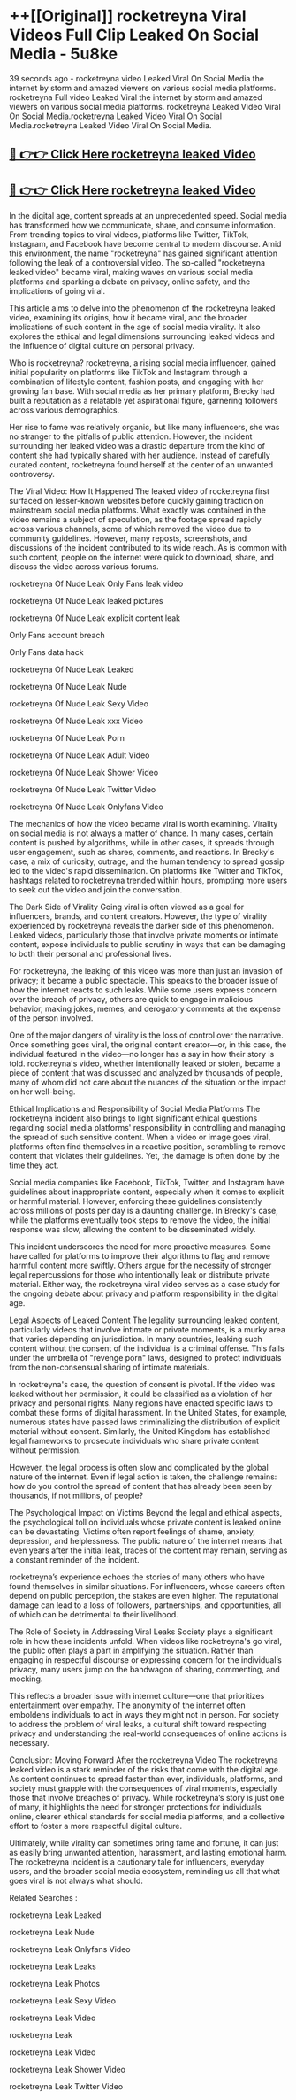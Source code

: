 # ++[[Original]] rocketreyna Viral Videos Full Clip Leaked On Social Media - 5u8ke<br>

39 seconds ago - rocketreyna video Leaked Viral On Social Media the internet by storm and amazed viewers on various social media platforms.
rocketreyna Full video Leaked Viral the internet by storm and amazed viewers on various social media platforms. rocketreyna Leaked Video Viral On Social Media.rocketreyna Leaked Video Viral On Social Media.rocketreyna Leaked Video Viral On Social Media.<br>


## [🔴 👉👉 Click Here rocketreyna leaked Video ](https://onlyclips.site?title=rocketreyna&ref=git)

## [🔴 👉👉 Click Here rocketreyna leaked Video ](https://onlyclips.site?title=rocketreyna&ref=git)

In the digital age, content spreads at an unprecedented speed. Social media has transformed how we communicate, share, and consume information. From trending topics to viral videos, platforms like Twitter, TikTok, Instagram, and Facebook have become central to modern discourse. Amid this environment, the name "rocketreyna" has gained significant attention following the leak of a controversial video. The so-called "rocketreyna leaked video" became viral, making waves on various social media platforms and sparking a debate on privacy, online safety, and the implications of going viral.

This article aims to delve into the phenomenon of the rocketreyna leaked video, examining its origins, how it became viral, and the broader implications of such content in the age of social media virality. It also explores the ethical and legal dimensions surrounding leaked videos and the influence of digital culture on personal privacy.

Who is rocketreyna?
rocketreyna, a rising social media influencer, gained initial popularity on platforms like TikTok and Instagram through a combination of lifestyle content, fashion posts, and engaging with her growing fan base. With social media as her primary platform, Brecky had built a reputation as a relatable yet aspirational figure, garnering followers across various demographics.

Her rise to fame was relatively organic, but like many influencers, she was no stranger to the pitfalls of public attention. However, the incident surrounding her leaked video was a drastic departure from the kind of content she had typically shared with her audience. Instead of carefully curated content, rocketreyna found herself at the center of an unwanted controversy.

The Viral Video: How It Happened
The leaked video of rocketreyna first surfaced on lesser-known websites before quickly gaining traction on mainstream social media platforms. What exactly was contained in the video remains a subject of speculation, as the footage spread rapidly across various channels, some of which removed the video due to community guidelines. However, many reposts, screenshots, and discussions of the incident contributed to its wide reach. As is common with such content, people on the internet were quick to download, share, and discuss the video across various forums.

rocketreyna Of Nude Leak Only Fans leak video

rocketreyna Of Nude Leak leaked pictures

rocketreyna Of Nude Leak explicit content leak

Only Fans account breach

Only Fans data hack

rocketreyna Of Nude Leak Leaked

rocketreyna Of Nude Leak Nude

rocketreyna Of Nude Leak Sexy Video

rocketreyna Of Nude Leak xxx Video

rocketreyna Of Nude Leak Porn

rocketreyna Of Nude Leak Adult Video

rocketreyna Of Nude Leak Shower Video

rocketreyna Of Nude Leak Twitter Video

rocketreyna Of Nude Leak Onlyfans Video

The mechanics of how the video became viral is worth examining. Virality on social media is not always a matter of chance. In many cases, certain content is pushed by algorithms, while in other cases, it spreads through user engagement, such as shares, comments, and reactions. In Brecky's case, a mix of curiosity, outrage, and the human tendency to spread gossip led to the video's rapid dissemination. On platforms like Twitter and TikTok, hashtags related to rocketreyna trended within hours, prompting more users to seek out the video and join the conversation.

The Dark Side of Virality
Going viral is often viewed as a goal for influencers, brands, and content creators. However, the type of virality experienced by rocketreyna reveals the darker side of this phenomenon. Leaked videos, particularly those that involve private moments or intimate content, expose individuals to public scrutiny in ways that can be damaging to both their personal and professional lives.

For rocketreyna, the leaking of this video was more than just an invasion of privacy; it became a public spectacle. This speaks to the broader issue of how the internet reacts to such leaks. While some users express concern over the breach of privacy, others are quick to engage in malicious behavior, making jokes, memes, and derogatory comments at the expense of the person involved.

One of the major dangers of virality is the loss of control over the narrative. Once something goes viral, the original content creator—or, in this case, the individual featured in the video—no longer has a say in how their story is told. rocketreyna's video, whether intentionally leaked or stolen, became a piece of content that was discussed and analyzed by thousands of people, many of whom did not care about the nuances of the situation or the impact on her well-being.

Ethical Implications and Responsibility of Social Media Platforms
The rocketreyna incident also brings to light significant ethical questions regarding social media platforms' responsibility in controlling and managing the spread of such sensitive content. When a video or image goes viral, platforms often find themselves in a reactive position, scrambling to remove content that violates their guidelines. Yet, the damage is often done by the time they act.

Social media companies like Facebook, TikTok, Twitter, and Instagram have guidelines about inappropriate content, especially when it comes to explicit or harmful material. However, enforcing these guidelines consistently across millions of posts per day is a daunting challenge. In Brecky's case, while the platforms eventually took steps to remove the video, the initial response was slow, allowing the content to be disseminated widely.

This incident underscores the need for more proactive measures. Some have called for platforms to improve their algorithms to flag and remove harmful content more swiftly. Others argue for the necessity of stronger legal repercussions for those who intentionally leak or distribute private material. Either way, the rocketreyna viral video serves as a case study for the ongoing debate about privacy and platform responsibility in the digital age.

Legal Aspects of Leaked Content
The legality surrounding leaked content, particularly videos that involve intimate or private moments, is a murky area that varies depending on jurisdiction. In many countries, leaking such content without the consent of the individual is a criminal offense. This falls under the umbrella of "revenge porn" laws, designed to protect individuals from the non-consensual sharing of intimate materials.

In rocketreyna's case, the question of consent is pivotal. If the video was leaked without her permission, it could be classified as a violation of her privacy and personal rights. Many regions have enacted specific laws to combat these forms of digital harassment. In the United States, for example, numerous states have passed laws criminalizing the distribution of explicit material without consent. Similarly, the United Kingdom has established legal frameworks to prosecute individuals who share private content without permission.

However, the legal process is often slow and complicated by the global nature of the internet. Even if legal action is taken, the challenge remains: how do you control the spread of content that has already been seen by thousands, if not millions, of people?

The Psychological Impact on Victims
Beyond the legal and ethical aspects, the psychological toll on individuals whose private content is leaked online can be devastating. Victims often report feelings of shame, anxiety, depression, and helplessness. The public nature of the internet means that even years after the initial leak, traces of the content may remain, serving as a constant reminder of the incident.

rocketreyna’s experience echoes the stories of many others who have found themselves in similar situations. For influencers, whose careers often depend on public perception, the stakes are even higher. The reputational damage can lead to a loss of followers, partnerships, and opportunities, all of which can be detrimental to their livelihood.

The Role of Society in Addressing Viral Leaks
Society plays a significant role in how these incidents unfold. When videos like rocketreyna's go viral, the public often plays a part in amplifying the situation. Rather than engaging in respectful discourse or expressing concern for the individual’s privacy, many users jump on the bandwagon of sharing, commenting, and mocking.

This reflects a broader issue with internet culture—one that prioritizes entertainment over empathy. The anonymity of the internet often emboldens individuals to act in ways they might not in person. For society to address the problem of viral leaks, a cultural shift toward respecting privacy and understanding the real-world consequences of online actions is necessary.

Conclusion: Moving Forward After the rocketreyna Video
The rocketreyna leaked video is a stark reminder of the risks that come with the digital age. As content continues to spread faster than ever, individuals, platforms, and society must grapple with the consequences of viral moments, especially those that involve breaches of privacy. While rocketreyna’s story is just one of many, it highlights the need for stronger protections for individuals online, clearer ethical standards for social media platforms, and a collective effort to foster a more respectful digital culture.

Ultimately, while virality can sometimes bring fame and fortune, it can just as easily bring unwanted attention, harassment, and lasting emotional harm. The rocketreyna incident is a cautionary tale for influencers, everyday users, and the broader social media ecosystem, reminding us all that what goes viral is not always what should.

Related Searches :

rocketreyna Leak Leaked

rocketreyna Leak Nude

rocketreyna Leak Onlyfans Video

rocketreyna Leak Leaks

rocketreyna Leak Photos

rocketreyna Leak Sexy Video

rocketreyna Leak Video

rocketreyna Leak

rocketreyna Leak Video

rocketreyna Leak Shower Video

rocketreyna Leak Twitter Video

